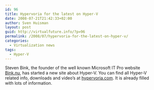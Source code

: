 ```yaml
---
id: 96
title: Hypervoria for the latest on Hyper-V
date: 2008-07-21T21:42:33+02:00
author: Sven Huisman
layout: post
guid: http://virtualfuture.info/?p=96
permalink: /2008/07/hypervoria-for-the-latest-on-hyper-v/
categories:
  - Virtualization news
tags:
  - Hyper-V
---
```

Steven Bink, the founder of the well known Microsoft IT Pro website <a title="Bink.nu" href="http://bink.nu" target="_blank">Bink.nu</a>, has started a new site about Hyper-V. You can find all Hyper-V related info, downloads and video&#8217;s at <a title="Hypervoria" href="http://hypervoria.com/" target="_blank">hypervoria.com</a>. It is already filled with lots of information.